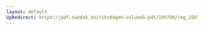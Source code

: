 ```yaml
---
layout: default
UpRedirect: https://pdf.swedeb.se/riksdagen-volumeG-pdf/199798/reg_199798/reg_199798_0421.pdf
---
```

